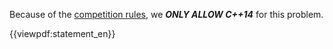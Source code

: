 Because of the [competition rules](http://cms.ioi-jp.org/open-2017/index.html), we ***ONLY ALLOW C++14*** for this problem.

{{viewpdf:statement_en}}